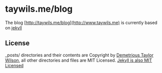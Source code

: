 # taywils.me/blog

The blog [http://taywils.me/blog](http://www.taywils.me) is currently based on [jekyll](http://github.com/mojombo/jekyll)

## License

   _posts/ directories and their contents are Copyright by [Demetrious Taylor Wilson](https://github.com/taywils), all other directories and files are MIT Licensed. [Jekyll is also  MIT Licensed](https://github.com/mojombo/jekyll/blob/master/LICENSE)
